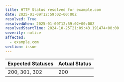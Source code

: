 ```yaml
---
title: HTTP Status resolved for example.com
date: 2025-01-09T12:59:02+00:00Z
resolved: True
resolvedWhen: 2025-01-09T12:59:02+00:00Z
resolvedStartTime: 2024-10-25T21:09:43.191474+00:00
severity: notice
affected:
  - example.com
section: issue
---
```


| Expected Statuses | Actual Status  |
|-------------------|----------------|
| 200, 301, 302 | 200 |
